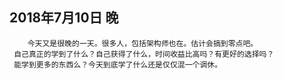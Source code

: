 ## 2018年7月10日 晚
    
        今天又是很晚的一天。很多人，包括架构师也在。估计会搞到零点吧。
     自己真正的学到了什么？自己获得了什么，时间收益比高吗？有更好的选择吗？
     能学到更多的东西么？今天到底学了什么还是仅仅混一个调休。
     
     